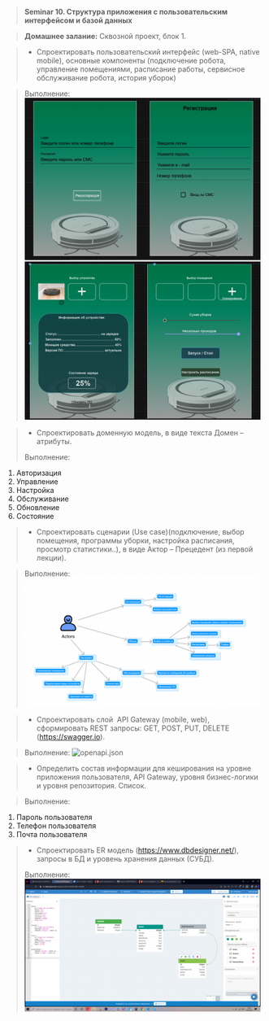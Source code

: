 >**Seminar 10. Структура приложения с пользовательским интерфейсом и базой данных**

>**Домашнее залание:** Сквозной проект, блок 1.

>* Спроектировать пользовательский интерфейс (web-SPA, native mobile), основные компоненты (подключение робота, управление помещениями, расписание работы, сервисное обслуживание робота, история уборок)

> Выполнение:
![1.png](1.png)
![2.png](2.png)

>* Спроектировать доменную модель, в виде текста Домен – атрибуты.
>
> Выполнение:
1. Авторизация
2. Управление
3. Настройка
4. Обслуживание
5. Обновление
6. Состояние

>* Спроектировать сценарии (Use case)(подключение, выбор помещения, программы уборки, настройка расписания, просмотр статистики..), в виде Актор – Прецедент (из первой лекции).

> Выполнение:
![usecase.png](usecase.png)

>* Спроектировать слой  API Gateway (mobile, web), сформировать REST запросы: GET, POST, PUT, DELETE (https://swagger.io).

> Выполнение:
![openapi.json](openapi.json.png)

>*  Определить состав информации для кеширования на уровне приложения пользователя, API Gateway, уровня бизнес-логики и уровня репозитория. Список.

> Выполнение:
1. Пароль пользователя
2. Телефон пользователя
3. Почта пользователя

>* Спроектировать ER модель (https://www.dbdesigner.net/), запросы в БД и уровень хранения данных (СУБД).
>
> Выполнение:
![erd.png](erd.png)
